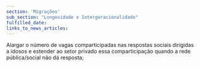 ```yaml
---
section: 'Migrações'
sub_section: "Longevidade e Intergeracionalidade"
fulfilled_date:
links_to_news_articles:
---
```


Alargar o número de vagas comparticipadas nas respostas sociais dirigidas a idosos e estender ao setor privado essa comparticipação quando a rede pública/social não dá resposta;